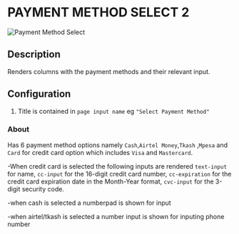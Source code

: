 # PAYMENT METHOD SELECT 2

![Payment Method Select](https://i.postimg.cc/0jKfmbzV/payment-method-select-2.png)

## Description

Renders columns with the payment methods and their relevant input.

## Configuration

1. Title is contained in `page input name` eg `"Select Payment Method"`

### About
Has 6 payment method options namely `Cash`,`Airtel Money`,`Tkash` ,`Mpesa` and `Card` for credit card option which includes `Visa` and `Mastercard`.

-When credit card is selected the following inputs are rendered `text-input` for name, `cc-input` for the 16-digit credit card number, `cc-expiration` for the credit card expiration date in the Month-Year format, `cvc-input` for the 3-digit security code.

-when cash is selected a numberpad is shown for input

-when airtel/tkash is selected a number input is shown for inputing phone number
